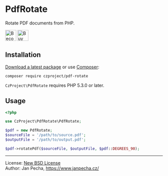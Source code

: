 
# PdfRotate

Rotate PDF documents from PHP.

<a href="https://www.patreon.com/bePatron?u=9680759"><img src="https://c5.patreon.com/external/logo/become_a_patron_button.png" alt="Become a Patron!" height="35"></a>
<a href="https://www.paypal.me/janpecha/1eur"><img src="https://buymecoffee.intm.org/img/button-paypal-white.png" alt="Buy me a coffee" height="35"></a>


## Installation

[Download a latest package](https://github.com/czproject/pdf-rotate/releases) or use [Composer](http://getcomposer.org/):

```
composer require czproject/pdf-rotate
```

`CzProject\PdfRotate` requires PHP 5.3.0 or later.


## Usage


``` php
<?php

use CzProject\PdfRotate\PdfRotate;

$pdf = new PdfRotate;
$sourceFile = '/path/to/source.pdf';
$outputFile = '/path/to/output.pdf';

$pdf->rotatePdf($sourceFile, $outputFile, $pdf::DEGREES_90);
```

------------------------------

License: [New BSD License](license.md)
<br>Author: Jan Pecha, https://www.janpecha.cz/
